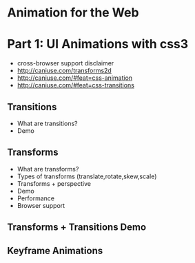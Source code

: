 Animation for the Web
=====================

# Part 1: UI Animations with css3  
* cross-browser support disclaimer
* http://caniuse.com/transforms2d
* http://caniuse.com/#feat=css-animation
* http://caniuse.com/#feat=css-transitions

## Transitions  
* What are transitions?
* Demo    

## Transforms  
* What are transforms? 
* Types of transforms (translate,rotate,skew,scale)
* Transforms + perspective
* Demo
* Performance
* Browser support

## Transforms + Transitions Demo

## Keyframe Animations
